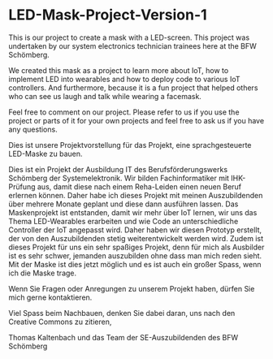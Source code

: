 # LED-Mask-Project-Version-1
This is our project to create a mask with a LED-screen. This project was undertaken by our system electronics technician trainees here at the BFW Schömberg.

We created this mask as a project to learn more about IoT, how to implement LED into wearables and how to deploy code to various IoT controllers. 
And furthermore, because it is a fun project that helped others who can see us laugh and talk while wearing a facemask.

Feel free to comment on our project. Please refer to us if you use the project or parts of it for your own projects and feel free to ask us if you have any questions.

Dies ist unsere Projektvorstellung für das Projekt, eine sprachgesteuerte LED-Maske zu bauen.

Dies ist ein Projekt der Ausbildung IT des Berufsförderungswerks Schömberg der Systemelektronik. 
Wir bilden Fachinformatiker mit IHK-Prüfung aus, damit diese nach einem Reha-Leiden einen neuen Beruf erlernen können. 
Daher habe ich dieses Projekt mit meinen Auszubildenden über mehrere Monate geplant und diese dann ausführen lassen. 
Das Maskenprojekt ist entstanden, damit wir mehr über IoT lernen, wir uns das Thema LED-Wearables erarbeiten 
und wie Code an unterschiedliche Controller der IoT angepasst wird. Daher haben wir diesen Prototyp erstellt, der von den Auszubildenden stetig weiterentwickelt werden wird. 
Zudem ist dieses Projekt für uns ein sehr spaßiges Projekt, denn für mich als Ausbilder ist es sehr schwer, 
jemanden auszubilden ohne dass man mich reden sieht. Mit der Maske ist dies jetzt möglich und es ist auch ein großer Spass, wenn ich die Maske trage.

Wenn Sie Fragen oder Anregungen zu unserem Projekt haben, dürfen Sie mich gerne kontaktieren.

Viel Spass beim Nachbauen, denken Sie dabei daran, uns nach den Creative Commons zu zitieren,

Thomas Kaltenbach und das Team der SE-Auszubildenden des BFW Schömberg
